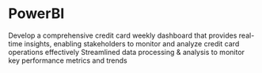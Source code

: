 # PowerBI
Develop a comprehensive credit card weekly dashboard that provides real-time insights, enabling stakeholders to monitor and analyze credit card operations effectively
Streamlined data processing & analysis to monitor key performance metrics and trends



